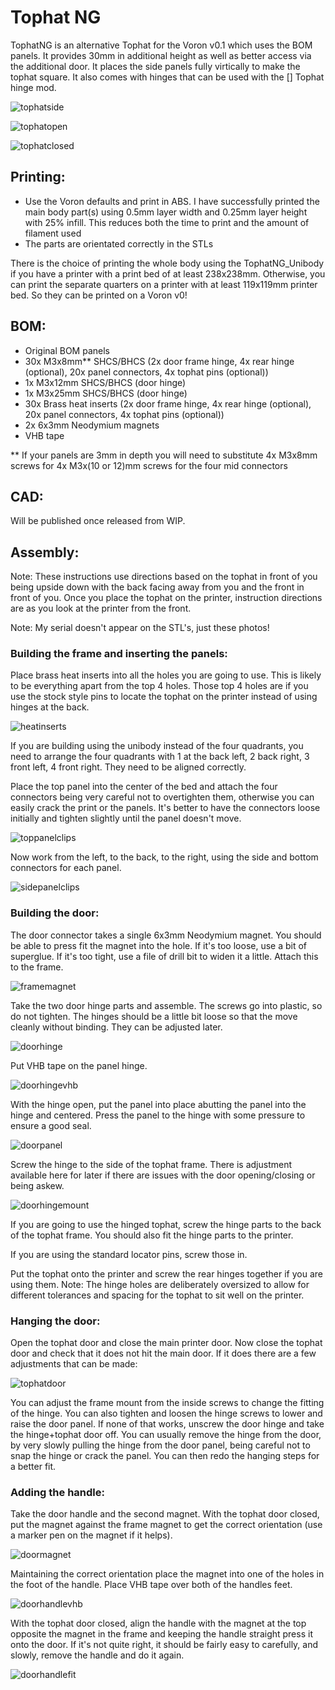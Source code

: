 # Tophat NG

TophatNG is an alternative Tophat for the Voron v0.1 which uses the BOM panels. It provides 30mm in additional height as well as better access via the additional door. It places the side panels fully virtically to make the tophat square. It also comes with hinges that can be used with the [] Tophat hinge mod.

![tophatside](images/tophatside.jpg)

![tophatopen](images/tophatopen.jpg)

![tophatclosed](images/tophatclosed.jpg)

## Printing:

- Use the Voron defaults and print in ABS. I have successfully printed the main body part(s) using 0.5mm layer width and 0.25mm layer height with 25% infill. This reduces both the time to print and the amount of filament used
- The parts are orientated correctly in the STLs

There is the choice of printing the whole body using the TophatNG_Unibody if you have a printer with a print bed of at least 238x238mm. Otherwise, you can print the separate quarters on a printer with at least 119x119mm printer bed. So they can be printed on a Voron v0!

## BOM:

- Original BOM panels
- 30x M3x8mm** SHCS/BHCS (2x door frame hinge, 4x rear hinge (optional), 20x panel connectors, 4x tophat pins (optional))
- 1x M3x12mm SHCS/BHCS (door hinge)
- 1x M3x25mm SHCS/BHCS (door hinge)
- 30x Brass heat inserts (2x door frame hinge, 4x rear hinge (optional), 20x panel connectors, 4x tophat pins (optional))
- 2x 6x3mm Neodymium magnets
- VHB tape

** If your panels are 3mm in depth you will need to substitute 4x M3x8mm screws for 4x M3x(10 or 12)mm screws for the four mid connectors

## CAD:

Will be published once released from WIP.

## Assembly:

Note: These instructions use directions based on the tophat in front of you being upside down with the back facing away from you and the front in front of you. Once you place the tophat on the printer, instruction directions are as you look at the printer from the front.

Note: My serial doesn't appear on the STL's, just these photos!

### Building the frame and inserting the panels:

Place brass heat inserts into all the holes you are going to use. This is likely to be everything apart from the top 4 holes. Those top 4 holes are if you use the stock style pins to locate the tophat on the printer instead of using hinges at the back.

![heatinserts](images/heatinserts.jpg)

If you are building using the unibody instead of the four quadrants, you need to arrange the four quadrants with 1 at the back left, 2 back right, 3 front left, 4 front right. They need to be aligned correctly.

Place the top panel into the center of the bed and attach the four connectors being very careful not to overtighten them, otherwise you can easily crack the print or the panels. It's better to have the connectors loose initially and tighten slightly until the panel doesn't move.

![toppanelclips](images/toppanelclips.jpg)

Now work from the left, to the back, to the right, using the side and bottom connectors for each panel.

![sidepanelclips](images/sidepanelclips.jpg)

### Building the door:

The door connector takes a single 6x3mm Neodymium magnet. You should be able to press fit the magnet into the hole. If it's too loose, use a bit of superglue. If it's too tight, use a file  of drill bit to widen it a little. Attach this to the frame.

![framemagnet](images/framemagnet.jpg)

Take the two door hinge parts and assemble. The screws go into plastic, so do not tighten. The hinges should be a little bit loose so that the move cleanly without binding. They can be adjusted later.

![doorhinge](images/doorhinge.jpg)

Put VHB tape on the panel hinge.

![doorhingevhb](images/doorhingevhb.jpg)

With the hinge open, put the panel into place abutting the panel into the hinge and centered. Press the panel to the hinge with some pressure to ensure a good seal.

![doorpanel](images/doorpanel.jpg)

Screw the hinge to the side of the tophat frame. There is adjustment available here for later if there are issues with the door opening/closing or being askew.

![doorhingemount](images/doorhingemount.jpg)

If you are going to use the hinged tophat, screw the hinge parts to the back of the tophat frame. You should also fit the hinge parts to the printer.

If you are using the standard locator pins, screw those in.

Put the tophat onto the printer and screw the rear hinges together if you are using them. Note: The hinge holes are deliberately oversized to allow for different tolerances and spacing for the tophat to sit well on the printer.

### Hanging the door:

Open the tophat door and close the main printer door. Now close the tophat door and check that it does not hit the main door. If it does there are a few adjustments that can be made:

![tophatdoor](images/tophatdoor.jpg)

You can adjust the frame mount from the inside screws to change the fitting of the hinge. You can also tighten and loosen the hinge screws to lower and raise the door panel. If none of that works, unscrew the door hinge and take the hinge+tophat door off. You can usually remove the hinge from the door, by very slowly pulling the hinge from the door panel, being careful not to snap the hinge or crack the panel. You can then redo the hanging steps for a better fit.

### Adding the handle:

Take the door handle and the second magnet. With the tophat door closed, put the magnet against the frame magnet to get the correct orientation (use a marker pen on the magnet if it helps).

![doormagnet](images/doormagnet.jpg)

Maintaining the correct orientation place the magnet into one of the holes in the foot of the handle. Place VHB tape over both of the handles feet.

![doorhandlevhb](images/doorhandlevhb.jpg)

With the tophat door closed, align the handle with the magnet at the top opposite the magnet in the frame and keeping the handle straight press it onto the door. If it's not quite right, it should be fairly easy to carefully, and slowly, remove the handle and do it again.

![doorhandlefit](images/doorhandlefit.jpg)
